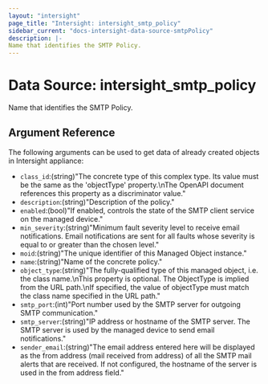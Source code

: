 ```yaml
---
layout: "intersight"
page_title: "Intersight: intersight_smtp_policy"
sidebar_current: "docs-intersight-data-source-smtpPolicy"
description: |-
Name that identifies the SMTP Policy.
---
```


# Data Source: intersight_smtp_policy
Name that identifies the SMTP Policy.
## Argument Reference
The following arguments can be used to get data of already created objects in Intersight appliance:
* `class_id`:(string)"The concrete type of this complex type. Its value must be the same as the 'objectType' property.\nThe OpenAPI document references this property as a discriminator value."
* `description`:(string)"Description of the policy."
* `enabled`:(bool)"If enabled, controls the state of the SMTP client service on the managed device."
* `min_severity`:(string)"Minimum fault severity level to receive email notifications. Email notifications are sent for all faults whose severity is equal to or greater than the chosen level."
* `moid`:(string)"The unique identifier of this Managed Object instance."
* `name`:(string)"Name of the concrete policy."
* `object_type`:(string)"The fully-qualified type of this managed object, i.e. the class name.\nThis property is optional. The ObjectType is implied from the URL path.\nIf specified, the value of objectType must match the class name specified in the URL path."
* `smtp_port`:(int)"Port number used by the SMTP server for outgoing SMTP communication."
* `smtp_server`:(string)"IP address or hostname of the SMTP server. The SMTP server is used by the managed device to send email notifications."
* `sender_email`:(string)"The email address entered here will be displayed as the from address (mail received from address) of all the SMTP mail alerts that are received. If not configured, the hostname of the server is used in the from address field."
